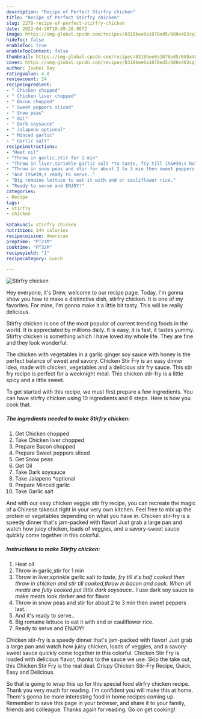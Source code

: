 ```yaml
---
description: "Recipe of Perfect Stirfry chicken"
title: "Recipe of Perfect Stirfry chicken"
slug: 2270-recipe-of-perfect-stirfry-chicken
date: 2022-04-20T18:49:28.907Z
image: https://img-global.cpcdn.com/recipes/8318bee0a1078ed5/680x482cq70/stirfry-chicken-recipe-main-photo.jpg
hideToc: false
enableToc: true
enableTocContent: false
thumbnail: https://img-global.cpcdn.com/recipes/8318bee0a1078ed5/680x482cq70/stirfry-chicken-recipe-main-photo.jpg
cover: https://img-global.cpcdn.com/recipes/8318bee0a1078ed5/680x482cq70/stirfry-chicken-recipe-main-photo.jpg
author: Isabel Day
ratingvalue: 4.8
reviewcount: 24
recipeingredient:
- " Chicken chopped"
- " Chicken liver chopped"
- " Bacon chopped"
- " Sweet peppers sliced"
- " Snow peas"
- " Oil"
- " Dark soysauce"
- " Jalapeno optional"
- " Minced garlic"
- " Garlic salt"
recipeinstructions:
- "Heat oil"
- "Throw in garlic,stir for 1 min"
- "Throw in liver,sprinkle garlic salt *to taste, fry till it&#39;s half cooked then throw in chicken and stir till cooked,throw in bacon and cook. When all meats are fully cooked put little dark soysauce..* I use dark soy sauce to make meats look darker and for flavor."
- "Throw in snow peas and stir for about 2 to 3 min then sweet peppers last.."
- "And it&#39;s ready to serve.."
- "Big romaine lettuce to eat it with and or cauliflower rice."
- "Ready to serve and ENJOY!"
categories:
- Recipe
tags:
- stirfry
- chicken

katakunci: stirfry chicken 
nutrition: 144 calories
recipecuisine: American
preptime: "PT21M"
cooktime: "PT32M"
recipeyield: "1"
recipecategory: Lunch

---
```



![Stirfry chicken](https://img-global.cpcdn.com/recipes/8318bee0a1078ed5/680x482cq70/stirfry-chicken-recipe-main-photo.jpg)

Hey everyone, it's Drew, welcome to our recipe page. Today, I'm gonna show you how to make a distinctive dish, stirfry chicken. It is one of my favorites. For mine, I'm gonna make it a little bit tasty. This will be really delicious.

Stirfry chicken is one of the most popular of current trending foods in the world. It is appreciated by millions daily. It is easy, it is fast, it tastes yummy. Stirfry chicken is something which I have loved my whole life. They are fine and they look wonderful.

The chicken with vegetables in a garlic ginger soy sauce with honey is the perfect balance of sweet and savory. Chicken Stir Fry is an easy dinner idea, made with chicken, vegetables and a delicious stir fry sauce. This stir fry recipe is perfect for a weeknight meal. This chicken stir-fry is a little spicy and a little sweet.


To get started with this recipe, we must first prepare a few ingredients. You can have stirfry chicken using 10 ingredients and 6 steps. Here is how you cook that.

<!--inarticleads1-->

##### The ingredients needed to make Stirfry chicken:

1. Get  Chicken chopped
1. Take  Chicken liver chopped
1. Prepare  Bacon chopped
1. Prepare  Sweet peppers sliced
1. Get  Snow peas
1. Get  Oil
1. Take  Dark soysauce
1. Take  Jalapeno *optional
1. Prepare  Minced garlic
1. Take  Garlic salt


And with our easy chicken veggie stir fry recipe, you can recreate the magic of a Chinese takeout right in your very own kitchen. Feel free to mix up the protein or vegetables depending on what you have in. Chicken stir-fry is a speedy dinner that&#39;s jam-packed with flavor! Just grab a large pan and watch how juicy chicken, loads of veggies, and a savory-sweet sauce quickly come together in this colorful. 

<!--inarticleads2-->

##### Instructions to make Stirfry chicken:

1. Heat oil
1. Throw in garlic,stir for 1 min
1. Throw in liver,sprinkle garlic salt *to taste, fry till it&#39;s half cooked then throw in chicken and stir till cooked,throw in bacon and cook. When all meats are fully cooked put little dark soysauce..* I use dark soy sauce to make meats look darker and for flavor.
1. Throw in snow peas and stir for about 2 to 3 min then sweet peppers last..
1. And it&#39;s ready to serve..
1. Big romaine lettuce to eat it with and or cauliflower rice.
1. Ready to serve and ENJOY!

Chicken stir-fry is a speedy dinner that&#39;s jam-packed with flavor! Just grab a large pan and watch how juicy chicken, loads of veggies, and a savory-sweet sauce quickly come together in this colorful. Chicken Stir Fry is loaded with delicious flavor, thanks to the sauce we use. Skip the take out, this Chicken Stir Fry is the real deal. Crispy Chicken Stir-Fry Recipe, Quick, Easy and Delicious. 

So that is going to wrap this up for this special food stirfry chicken recipe. Thank you very much for reading. I'm confident you will make this at home. There's gonna be more interesting food in home recipes coming up. Remember to save this page in your browser, and share it to your family, friends and colleague. Thanks again for reading. Go on get cooking!
